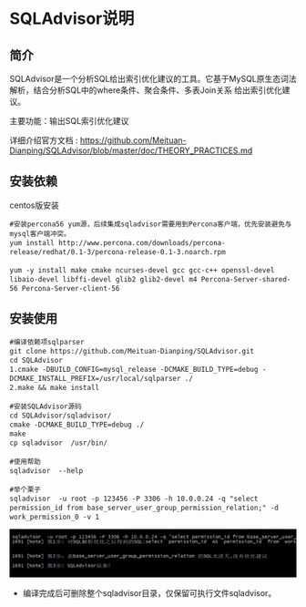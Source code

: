 # SQLAdvisor说明

## 简介

SQLAdvisor是一个分析SQL给出索引优化建议的工具。它基于MySQL原生态词法解析，结合分析SQL中的where条件、聚合条件、多表Join关系 给出索引优化建议。

主要功能：输出SQL索引优化建议

详细介绍官方文档 : https://github.com/Meituan-Dianping/SQLAdvisor/blob/master/doc/THEORY_PRACTICES.md

## 安装依赖
centos版安装

```
#安装percona56 yum源，后续集成sqladvisor需要用到Percona客户端，优先安装避免与mysql客户端冲突。
yum install http://www.percona.com/downloads/percona-release/redhat/0.1-3/percona-release-0.1-3.noarch.rpm

yum -y install make cmake ncurses-devel gcc gcc-c++ openssl-devel libaio-devel libffi-devel glib2 glib2-devel m4 Percona-Server-shared-56 Percona-Server-client-56
```
## 安装使用

```
#编译依赖项sqlparser
git clone https://github.com/Meituan-Dianping/SQLAdvisor.git
cd SQLAdvisor
1.cmake -DBUILD_CONFIG=mysql_release -DCMAKE_BUILD_TYPE=debug -DCMAKE_INSTALL_PREFIX=/usr/local/sqlparser ./
2.make && make install

#安装SQLAdvisor源码
cd SQLAdvisor/sqladvisor/
cmake -DCMAKE_BUILD_TYPE=debug ./
make
cp sqladvisor  /usr/bin/

#使用帮助
sqladvisor  --help

#举个栗子
sqladvisor  -u root -p 123456 -P 3306 -h 10.0.0.24 -q "select permission_id from base_server_user_group_permission_relation;" -d work_permission_0 -v 1
```

![1.7](images/1523185047355.png)

* 编译完成后可删除整个sqladvisor目录，仅保留可执行文件sqladvisor。
